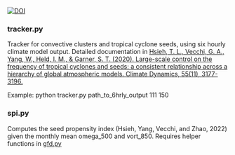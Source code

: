 [![DOI](https://zenodo.org/badge/436679362.svg)](https://zenodo.org/badge/latestdoi/436679362)

### tracker.py

Tracker for convective clusters and tropical cyclone seeds, using six hourly climate model output. Detailed documentation in [Hsieh, T. L., Vecchi, G. A., Yang, W., Held, I. M., & Garner, S. T. (2020). Large-scale control on the frequency of tropical cyclones and seeds: a consistent relationship across a hierarchy of global atmospheric models. Climate Dynamics, 55(11), 3177-3196.](https://link.springer.com/article/10.1007/s00382-020-05446-5)

Example: 
python tracker.py path_to_6hrly_output 111 150

### spi.py

Computes the seed propensity index (Hsieh, Yang, Vecchi, and Zhao, 2022) given the monthly mean omega_500 and vort_850. Requires helper functions in [gfd.py](https://github.com/tlhsieh/geophysical_fluid_analysis/blob/master/gfd.py)
